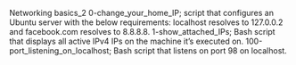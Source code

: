 Networking basics_2
0-change_your_home_IP; script that configures an Ubuntu server with the below requirements: localhost resolves to 127.0.0.2 and facebook.com resolves to 8.8.8.8.
1-show_attached_IPs; Bash script that displays all active IPv4 IPs on the machine it’s executed on.
100-port_listening_on_localhost; Bash script that listens on port 98 on localhost.
